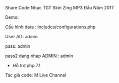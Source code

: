 
Share Code Nhạc TGT Skin Zing MP3 Đầu Năm 2017

Demo: 

Cấu hình data : includes/configurations.php

User AD: admin

pass: admin

pass2 dang nhap ADMIN : admin

* Hỗ trợ php 7.1

Tác giả code: M Live Channel
